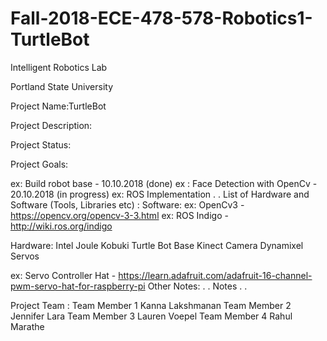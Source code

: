 # Fall-2018-ECE-478-578-Robotics1-TurtleBot
Intelligent Robotics Lab

Portland State University

Project Name:TurtleBot

Project Description:


Project Status:

Project Goals:

ex: Build robot base - 10.10.2018 (done)
ex : Face Detection with OpenCv - 20.10.2018 (in progress)
ex: ROS Implementation . .
List of Hardware and Software (Tools, Libraries etc) :
Software:
ex: OpenCv3 - https://opencv.org/opencv-3-3.html
ex: ROS Indigo - http://wiki.ros.org/indigo

Hardware:
Intel Joule
Kobuki Turtle Bot Base
Kinect Camera
Dynamixel Servos

ex: Servo Controller Hat - https://learn.adafruit.com/adafruit-16-channel-pwm-servo-hat-for-raspberry-pi
Other Notes:
. . Notes . .

Project Team :
Team Member 1 Kanna Lakshmanan
Team Member 2 Jennifer Lara
Team Member 3 Lauren Voepel
Team Member 4 Rahul Marathe
